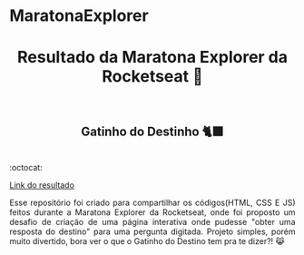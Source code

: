 # MaratonaExplorer

<h1 align="center">Resultado da Maratona Explorer da Rocketseat 🚀 </h1> <br />
<h2 align="center">Gatinho do Destinho 🐈‍⬛</h2><br />
:octocat:



[Link do resultado](https://sa-g0s.github.io/MaratonaExplorer/) <br />


<p align="justify">Esse repositório foi criado para compartilhar os códigos(HTML, CSS E JS) feitos durante a Maratona Explorer da Rocketseat, onde foi proposto um desafio de criação de uma página interativa onde pudesse "obter uma resposta do destino" para uma pergunta digitada. Projeto simples, porém muito divertido, bora ver o que o Gatinho do Destino tem pra te dizer?! 😹 </p>
